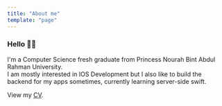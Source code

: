 ```yaml
---
title: "About me"
template: "page"
---
```


<H3> Hello 👋🏼 </H3>
I'm a Computer Science fresh graduate from Princess Nourah Bint Abdul Rahman University. </br>
I am mostly interested in IOS Development but I also like to build the backend for my apps sometimes, currently learning server-side swift.


 <p>View my <a href="LulwahAlmisfer.pdf">CV</a>.</p>

